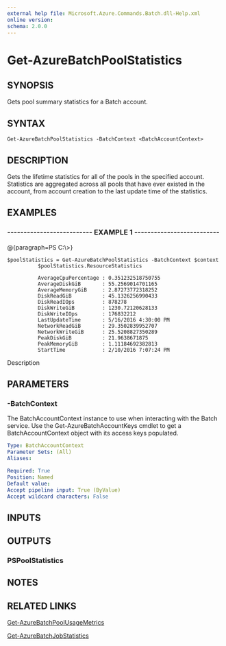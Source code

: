 ```yaml
---
external help file: Microsoft.Azure.Commands.Batch.dll-Help.xml
online version: 
schema: 2.0.0
---
```


# Get-AzureBatchPoolStatistics
## SYNOPSIS
Gets pool summary statistics for a Batch account.

## SYNTAX

```
Get-AzureBatchPoolStatistics -BatchContext <BatchAccountContext>
```

## DESCRIPTION
Gets the lifetime statistics for all of the pools in the specified account.
Statistics are aggregated across all pools that have ever existed in the account, from account creation to the last update time of the statistics.

## EXAMPLES

### --------------------------  EXAMPLE 1  --------------------------
@{paragraph=PS C:\\\>}

```
$poolStatistics = Get-AzureBatchPoolStatistics -BatchContext $context
          $poolStatistics.ResourceStatistics

          AverageCpuPercentage : 0.351232518750755
          AverageDiskGiB       : 55.2569014701165
          AverageMemoryGiB     : 2.87273772318252
          DiskReadGiB          : 45.1326256990433
          DiskReadIOps         : 878278
          DiskWriteGiB         : 1230.72120628133
          DiskWriteIOps        : 176832212
          LastUpdateTime       : 5/16/2016 4:30:00 PM
          NetworkReadGiB       : 29.3502839952707
          NetworkWriteGiB      : 25.5208827350289
          PeakDiskGiB          : 21.9638671875
          PeakMemoryGiB        : 1.11184692382813
          StartTime            : 2/10/2016 7:07:24 PM
```

Description

## PARAMETERS

### -BatchContext
The BatchAccountContext instance to use when interacting with the Batch service.
Use the Get-AzureBatchAccountKeys cmdlet to get a BatchAccountContext object with its access keys populated.

```yaml
Type: BatchAccountContext
Parameter Sets: (All)
Aliases: 

Required: True
Position: Named
Default value: 
Accept pipeline input: True (ByValue)
Accept wildcard characters: False
```

## INPUTS

## OUTPUTS

### PSPoolStatistics

## NOTES

## RELATED LINKS

[Get-AzureBatchPoolUsageMetrics]()

[Get-AzureBatchJobStatistics]()

